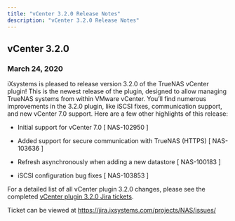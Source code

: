 ```yaml
---
title: "vCenter 3.2.0 Release Notes"
description: "vCenter 3.2.0 Release Notes"
---
```


## vCenter 3.2.0

### March 24, 2020

iXsystems is pleased to release version 3.2.0 of the TrueNAS vCenter plugin! This is the newest release of the plugin, designed to allow managing TrueNAS systems from within VMware vCenter. You’ll find numerous improvements in the 3.2.0 plugin, like iSCSI fixes, communication support, and new vCenter 7.0 support. Here are a few other highlights of this release:

+ Initial support for vCenter 7.0 [ NAS-102950 ]

+ Added support for secure communication with TrueNAS (HTTPS) [ NAS-103636 ]

+ Refresh asynchronously when adding a new datastore [ NAS-100183 ]

+ iSCSI configuration bug fixes [ NAS-103853 ]

For a detailed list of all vCenter plugin 3.2.0 changes, please see the completed [vCenter plugin 3.2.0 Jira tickets](https://jira.ixsystems.com/issues/?filter=-4&jql=fixVersion%20IN%20(10808)).

Ticket can be viewed at https://jira.ixsystems.com/projects/NAS/issues/
